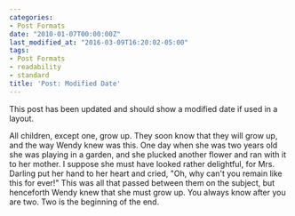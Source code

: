 ```yaml
---
categories:
- Post Formats
date: "2010-01-07T00:00:00Z"
last_modified_at: "2016-03-09T16:20:02-05:00"
tags:
- Post Formats
- readability
- standard
title: 'Post: Modified Date'
---
```


This post has been updated and should show a modified date if used in a layout.

All children, except one, grow up. They soon know that they will grow up, and the way Wendy knew was this. One day when she was two years old she was playing in a garden, and she plucked another flower and ran with it to her mother. I suppose she must have looked rather delightful, for Mrs. Darling put her hand to her heart and cried, "Oh, why can't you remain like this for ever!" This was all that passed between them on the subject, but henceforth Wendy knew that she must grow up. You always know after you are two. Two is the beginning of the end.